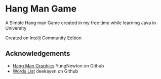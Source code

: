 
# Hang Man Game

A Simple Hang man Game created in my free time while learning Java in University

Created on Intelij Community Edition


## Acknowledgements

- [Hang Man Graphics](https://github.com/YungNewton) YungNewton on Github
- [Words List](https://gist.github.com/deekayen/4148741) deekayen on Github
